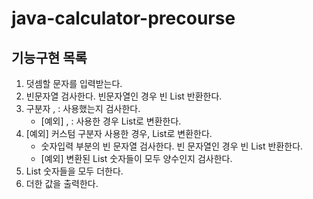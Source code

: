 # java-calculator-precourse

## 기능구현 목록
1. 덧셈할 문자를 입력받는다.
2. 빈문자열 검사한다. 빈문자열인 경우 빈 List 반환한다.
3. 구분자 , : 사용했는지 검사한다.
    - [예외] , : 사용한 경우 List로 변환한다.
4. [예외] 커스텀 구분자 사용한 경우, List로 변환한다.
   - 숫자입력 부분의 빈 문자열 검사한다. 빈 문자열인 경우 빈 List 반환한다.
   - [예외] 변환된 List 숫자들이  모두 양수인지 검사한다.
6. List 숫자들을 모두 더한다.
7. 더한 값을 출력한다.